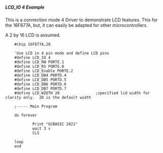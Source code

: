 <div class="section">

<div class="titlepage">

<div>

<div>

##### <span id="_lcd_io_4_example"></span>LCD\_IO 4 Example

</div>

</div>

</div>

This is a connection mode 4 Driver to demonstrate LCD features. This for
the 16F877A, but, it can easily be adapted for other microcontrollers.

A 2 by 16 LCD is assumed.

``` screen
    #chip 16F877A,20

    'Use LCD in 4 pin mode and define LCD pins
    #define LCD_IO 4
    #define LCD_RW PORTE.1
    #define LCD_RS PORTE.0
    #define LCD_Enable PORTE.2
    #define LCD_DB4 PORTD.4
    #define LCD_DB5 PORTD.5
    #define LCD_DB6 PORTD.6
    #define LCD_DB7 PORTD.7
    #define LCD_WIDTH 20                ;specified lcd width for clarity only.  20 is the default width

    ;----- Main Program

    do forever

            Print "GCBASIC 2021"
            wait 3 s
            CLS

    loop
    end
```

</div>
